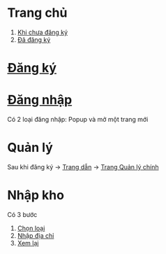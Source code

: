 # Trang chủ
1. [Khi chưa đăng ký](https://tuanrobo.github.io/lotteryrescue/build/index.html)
2. [Đã đăng ký](https://tuanrobo.github.io/lotteryrescue/build/index-logged_in.html)
# [Đăng ký](https://tuanrobo.github.io/lotteryrescue/build/sign_up.html)
# [Đăng nhập](https://tuanrobo.github.io/lotteryrescue/build/sign_in.html)
Có 2 loại đăng nhập: Popup và mở một trang mới
# Quản lý
Sau khi đăng ký -> [Trang dẫn](https://tuanrobo.github.io/lotteryrescue/build/user-management-init.html) -> [Trang Quản lý chính](https://tuanrobo.github.io/lotteryrescue/build/user-management.html)
# Nhập kho
Có 3 bước
1. [Chọn loại](https://tuanrobo.github.io/lotteryrescue/build/create_new_post-step_1.html)
2. [Nhập địa chỉ](https://tuanrobo.github.io/lotteryrescue/build/create_new_post-step_2.html)
3. [Xem lại](https://tuanrobo.github.io/lotteryrescue/build/create_new_post-step_3.html)